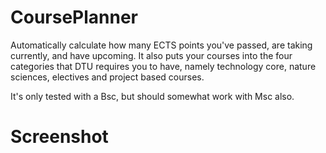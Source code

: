 CoursePlanner
=============

Automatically calculate how many ECTS points you've passed, are taking currently, and have upcoming. It also puts your courses into the four categories that DTU requires you to have, namely technology core, nature sciences, electives and project based courses. 


It's only tested with a Bsc, but should somewhat work with Msc also.


# Screenshot


